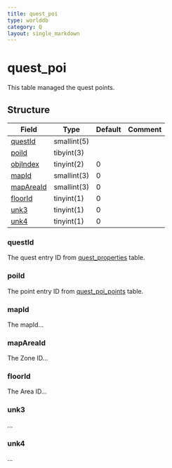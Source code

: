 ```yaml
---
title: quest_poi
type: worlddb
category: Q
layout: single_markdown
---
```


# quest_poi
This table managed the quest points.

## Structure

Field                                                                       | Type        | Default | Comment
--------------------------------------------------------------------------- | ----------- | ------- | -------
[questId](#questId)     | smallint(5) |         |        
[poiId](#poiId)         | tibyint(3)  |         |        
[objIndex](#objIndex)   | tinyint(2)  | 0       |        
[mapId](#mapId)         | smallint(3) | 0       |        
[mapAreaId](#mapAreaId) | smallint(3) | 0       |        
[floorId](#floorId)     | tinyint(1)  | 0       |        
[unk3](#unk3)           | tinyint(1)  | 0       |        
[unk4](#unk4)           | tinyint(1)  | 0       |        

### questId

The quest entry ID from [quest_properties](/Wiki/database/world/quest_properties/ "Quest properties") table.

### poiId

The point entry ID from [quest_poi_points](/Wiki/database/world/quest_poi_points/ "Quest poi points") table.

### mapId

The mapId...

### mapAreaId

The Zone ID...

### floorId

The Area ID...

### unk3

...

### unk4

...